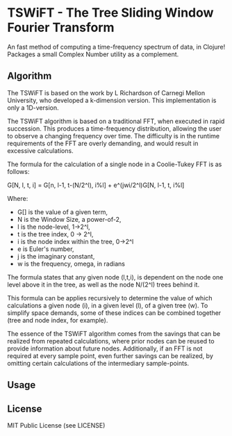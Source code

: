 # TSWiFT - The Tree Sliding Window Fourier Transform

An fast method of computing a time-frequency spectrum of data, in Clojure!
Packages a small Complex Number utility  as a complement.


## Algorithm
The TSWiFT is based on the work by L Richardson of Carnegi Mellon University,
who developed a k-dimension version. This implementation is only a 1D-version.

The TSWiFT algorithm is based on a traditional FFT, when executed in rapid
succession. This produces a time-frequency distribution, allowing the user
to observe a changing frequency over time. The difficulty is in the runtime
requirements of the FFT are overly demanding, and would result in excessive
calculations.

The formula for the calculation of a single node in a Coolie-Tukey FFT
is as follows:

G[N, l, t, i] = G[n, l-1, t-(N/2^l), i%l] + e^(jwi/2^l)G[N, l-1, t, i%l]

Where:

* G[] is the  value of a given term,
* N is the Window Size, a power-of-2,
* l is the node-level, 1->2^l,
* t is the tree index, 0 -> 2^l,
* i is the node index within the tree, 0->2^l
* e is Euler's number,
* j is the imaginary constant,
* w is the frequency, omega, in radians

The formula states that any given node (l,t,i), is dependent on the node one level above it
in the tree, as well as the node N/(2^l) trees behind it.

This formula can be applies recursively to determine the value of which calculations
a given node (i), in a given level (l), of a given tree (w). To simplify space demands,
some of these indices can be combined together (tree and node index, for example).

The essence of the TSWiFT algorithm  comes from the savings that can be realized from
repeated calculations, where prior nodes can be reused to provide information about
future nodes. Additionally, if an FFT is not required at every sample point,
even further savings can be realized, by omitting certain calculations of the
intermediary sample-points.

## Usage

## License
MIT Public License (see LICENSE)


